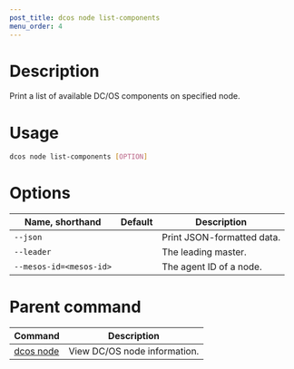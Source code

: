 ```yaml
---
post_title: dcos node list-components
menu_order: 4
---
```

    
# Description
Print a list of available DC/OS components on specified node.

# Usage

```bash
dcos node list-components [OPTION]
```

# Options

| Name, shorthand | Default | Description |
|---------|-------------|-------------|
| `--json`   |             |  Print JSON-formatted data. |
| `--leader`   |             |  The leading master. |
| `--mesos-id=<mesos-id>`   |             | The agent ID of a node. |

# Parent command

| Command | Description |
|---------|-------------|
| [dcos node](/docs/1.9/administering-clusters/cli/command-reference/dcos-node/) | View DC/OS node information. | 

<!-- # Examples -->

